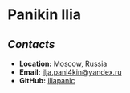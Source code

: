 # **Panikin Ilia** 

## *Contacts*  
 - **Location:** Moscow, Russia
 - **Email:** <ilja.pani4kin@yandex.ru>
 - **GitHub:** [iliapanic](https://github.com/iliapanic)
